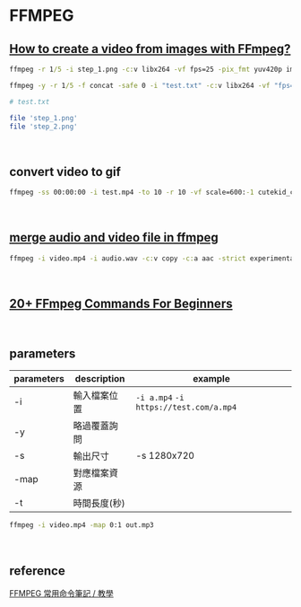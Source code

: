 # FFMPEG

## [How to create a video from images with FFmpeg?](https://stackoverflow.com/questions/24961127/how-to-create-a-video-from-images-with-ffmpeg)

```cmd
ffmpeg -r 1/5 -i step_1.png -c:v libx264 -vf fps=25 -pix_fmt yuv420p image.mp4

ffmpeg -y -r 1/5 -f concat -safe 0 -i "test.txt" -c:v libx264 -vf "fps=25,format=yuv420p" "image.mp4"
```

```sh
# test.txt

file 'step_1.png'
file 'step_2.png'
```
<br />

## convert video to gif

```cmd
ffmpeg -ss 00:00:00 -i test.mp4 -to 10 -r 10 -vf scale=600:-1 cutekid_cry.gif
```

<br />

## [merge audio and video file in ffmpeg](https://superuser.com/questions/277642/how-to-merge-audio-and-video-file-in-ffmpeg)

```cmd
ffmpeg -i video.mp4 -i audio.wav -c:v copy -c:a aac -strict experimental output.mp4
```

<br />

## [20+ FFmpeg Commands For Beginners](https://www.ostechnix.com/20-ffmpeg-commands-beginners/)

<br />

## parameters

parameters | description | example
---------- | ----------- | --------
-i         | 輸入檔案位置 | `-i a.mp4`  `-i https://test.com/a.mp4`
-y         | 略過覆蓋詢問 | 
-s         | 輸出尺寸     | -s 1280x720 
-map       | 對應檔案資源 | 
-t         | 時間長度(秒)

```cmd
ffmpeg -i video.mp4 -map 0:1 out.mp3
```

<br />

## reference

[FFMPEG 常用命令筆記 / 教學](https://moon-half.info/p/2902)
